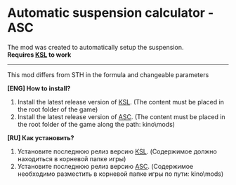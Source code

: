 # Automatic suspension calculator - ASC
The mod was created to automatically setup the suspension.  
**Requires [KSL](https://github.com/trbflxr/ksl/releases) to work**  

---

This mod differs from STH in the formula and changeable parameters

**[ENG] How to install?**
1. Install the latest release version of [KSL](https://github.com/trbflxr/ksl/releases). (The content must be placed in the root folder of the game)
2. Install the latest release version of [ASC](https://github.com/qpov/ASC/releases). (The content must be placed in the root folder of the game along the path: kino\mods)

**[RU] Как установить?**
1. Установите последнюю релиз версию [KSL](https://github.com/trbflxr/ksl/releases). (Содержимое должно находиться в корневой папке игры)
2. Установите последнюю релиз версию [ASC](https://github.com/qpov/ASC/releases). (Содержимое необходимо разместить в корневой папке игры по пути: kino\mods)
